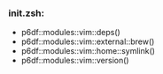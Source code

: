 ### init.zsh:
- p6df::modules::vim::deps()
- p6df::modules::vim::external::brew()
- p6df::modules::vim::home::symlink()
- p6df::modules::vim::version()

